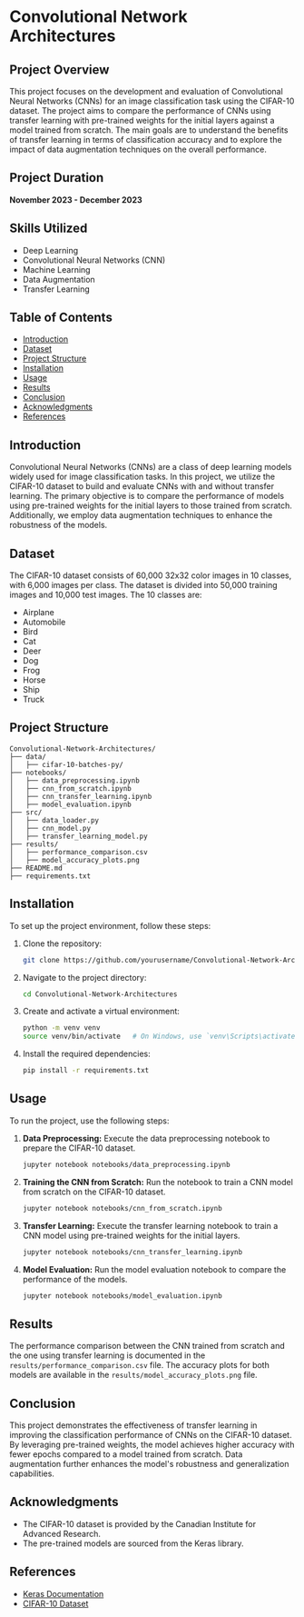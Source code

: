 # Convolutional Network Architectures

## Project Overview
This project focuses on the development and evaluation of Convolutional Neural Networks (CNNs) for an image classification task using the CIFAR-10 dataset. The project aims to compare the performance of CNNs using transfer learning with pre-trained weights for the initial layers against a model trained from scratch. The main goals are to understand the benefits of transfer learning in terms of classification accuracy and to explore the impact of data augmentation techniques on the overall performance.

## Project Duration
**November 2023 - December 2023**

## Skills Utilized
- Deep Learning
- Convolutional Neural Networks (CNN)
- Machine Learning
- Data Augmentation
- Transfer Learning

## Table of Contents
- [Introduction](#introduction)
- [Dataset](#dataset)
- [Project Structure](#project-structure)
- [Installation](#installation)
- [Usage](#usage)
- [Results](#results)
- [Conclusion](#conclusion)
- [Acknowledgments](#acknowledgments)
- [References](#references)

## Introduction
Convolutional Neural Networks (CNNs) are a class of deep learning models widely used for image classification tasks. In this project, we utilize the CIFAR-10 dataset to build and evaluate CNNs with and without transfer learning. The primary objective is to compare the performance of models using pre-trained weights for the initial layers to those trained from scratch. Additionally, we employ data augmentation techniques to enhance the robustness of the models.

## Dataset
The CIFAR-10 dataset consists of 60,000 32x32 color images in 10 classes, with 6,000 images per class. The dataset is divided into 50,000 training images and 10,000 test images. The 10 classes are:
- Airplane
- Automobile
- Bird
- Cat
- Deer
- Dog
- Frog
- Horse
- Ship
- Truck

## Project Structure
```
Convolutional-Network-Architectures/
├── data/
│   ├── cifar-10-batches-py/
├── notebooks/
│   ├── data_preprocessing.ipynb
│   ├── cnn_from_scratch.ipynb
│   ├── cnn_transfer_learning.ipynb
│   ├── model_evaluation.ipynb
├── src/
│   ├── data_loader.py
│   ├── cnn_model.py
│   ├── transfer_learning_model.py
├── results/
│   ├── performance_comparison.csv
│   ├── model_accuracy_plots.png
├── README.md
├── requirements.txt
```

## Installation
To set up the project environment, follow these steps:

1. Clone the repository:
   ```bash
   git clone https://github.com/yourusername/Convolutional-Network-Architectures.git
   ```

2. Navigate to the project directory:
   ```bash
   cd Convolutional-Network-Architectures
   ```

3. Create and activate a virtual environment:
   ```bash
   python -m venv venv
   source venv/bin/activate   # On Windows, use `venv\Scripts\activate`
   ```

4. Install the required dependencies:
   ```bash
   pip install -r requirements.txt
   ```

## Usage
To run the project, use the following steps:

1. **Data Preprocessing:**
   Execute the data preprocessing notebook to prepare the CIFAR-10 dataset.
   ```bash
   jupyter notebook notebooks/data_preprocessing.ipynb
   ```

2. **Training the CNN from Scratch:**
   Run the notebook to train a CNN model from scratch on the CIFAR-10 dataset.
   ```bash
   jupyter notebook notebooks/cnn_from_scratch.ipynb
   ```

3. **Transfer Learning:**
   Execute the transfer learning notebook to train a CNN model using pre-trained weights for the initial layers.
   ```bash
   jupyter notebook notebooks/cnn_transfer_learning.ipynb
   ```

4. **Model Evaluation:**
   Run the model evaluation notebook to compare the performance of the models.
   ```bash
   jupyter notebook notebooks/model_evaluation.ipynb
   ```

## Results
The performance comparison between the CNN trained from scratch and the one using transfer learning is documented in the `results/performance_comparison.csv` file. The accuracy plots for both models are available in the `results/model_accuracy_plots.png` file.

## Conclusion
This project demonstrates the effectiveness of transfer learning in improving the classification performance of CNNs on the CIFAR-10 dataset. By leveraging pre-trained weights, the model achieves higher accuracy with fewer epochs compared to a model trained from scratch. Data augmentation further enhances the model's robustness and generalization capabilities.

## Acknowledgments
- The CIFAR-10 dataset is provided by the Canadian Institute for Advanced Research.
- The pre-trained models are sourced from the Keras library.

## References
- [Keras Documentation](https://keras.io)
- [CIFAR-10 Dataset](https://www.cs.toronto.edu/~kriz/cifar.html)

